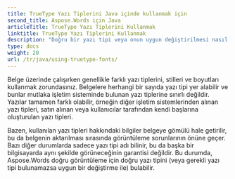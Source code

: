 ```yaml
---
title: TrueType Yazı Tiplerini Java içinde kullanmak için
second_title: Aspose.Words için Java
articleTitle: TrueType Yazı Tiplerini Kullanmak
linktitle: TrueType Yazı Tiplerini Kullanmak
description: "Doğru bir yazı tipi veya onun uygun değiştirilmesi nasıl bulunur, gerekli yazı tipi bulunamazsa, Aspose.Words kullanarak Java'in doğru görüntülenmesi için."
type: docs
weight: 20
url: /tr/java/using-truetype-fonts/
---
```


Belge üzerinde çalışırken genellikle farklı yazı tiplerini, stilleri ve boyutları kullanmak zorundasınız. Belgelere herhangi bir sayıda yazı tipi yer alabilir ve bunlar mutlaka işletim sisteminde bulunan yazı tiplerine sınırlı değildir. Yazılar tamamen farklı olabilir, örneğin diğer işletim sistemlerinden alınan yazı tipleri, satın alınan veya kullanıcılar tarafından kendi başlarına oluşturulan yazı tipleri.

Bazen, kullanılan yazı tipleri hakkındaki bilgiler belgeye gömülü hale getirilir, bu da belgenin aktarılması sırasında görüntüleme sorunlarının önüne geçer. Bazı diğer durumlarda sadece yazı tipi adı bilinir, bu da başka bir bilgisayarda aynı şekilde görüneceğinin garantisi değildir. Bu durumda, Aspose.Words doğru görüntüleme için doğru yazı tipini (veya gerekli yazı tipi bulunamazsa uygun bir değiştirme ile) bulabilir.
